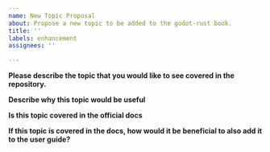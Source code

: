 ```yaml
---
name: New Topic Proposal
about: Propose a new topic to be added to the godot-rust book.
title: ''
labels: enhancement
assignees: ''

---
```


<!-- This template is only for new topics that are not currently addressed anywhere else in godot-rust user guide. -->
**Please describe the topic that you would like to see covered in the repository.**
<!-- Please provide a clear and concise topic information for godot-rust -->
<!-- Topics __must__ be related to `godot-rust` specifically -->
<!-- Proposals that request new topics that are not related to godot-rust specifically will be rejected -->

**Describe why this topic would be useful**
<!-- Please describe why this topic is useful and should be covered -->
<!-- For example: Why would this topic benefit the community at large? -->

**Is this topic covered in the official docs**
<!-- Please check https://docs.rs/gdnative/latest/ and https://godot-rust.github.io/docs/gdnative/ to check whether this topic is already covered in the docs -->

**If this topic is covered in the docs, how would it be beneficial to also add it to the user guide?**
<!-- Please provide the need for specific examples, or use-cases that should be used -->
